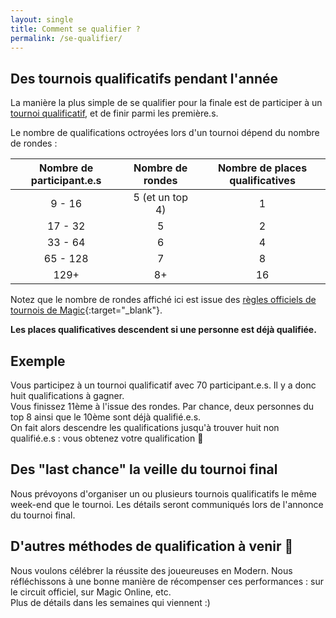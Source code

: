 ```yaml
---
layout: single
title: Comment se qualifier ?
permalink: /se-qualifier/
---
```


## Des tournois qualificatifs pendant l'année

La manière la plus simple de se qualifier pour la finale est de participer à un [tournoi qualificatif](/tournois/), et de finir parmi les première.s.

Le nombre de qualifications octroyées lors d'un tournoi dépend du nombre de rondes :

|Nombre de participant.e.s | Nombre de rondes | Nombre de places qualificatives |
| :-: | :-: | :-: |
| 9 - 16 | 5 (et un top 4) | 1 |
| 17 - 32 | 5 | 2 |
| 33 - 64 | 6 | 4 |
| 65 - 128 | 7 | 8 |
| 129+ | 8+ | 16 |

Notez que le nombre de rondes affiché ici est issue des [règles officiels de tournois de Magic](https://wpn.wizards.com/en/rules-documents){:target="_blank"}.

**Les places qualificatives descendent si une personne est déjà qualifiée.**

## Exemple

Vous participez à un tournoi qualificatif avec 70 participant.e.s. Il y a donc huit qualifications à gagner.  
Vous finissez 11ème à l'issue des rondes. Par chance, deux personnes du top 8 ainsi que le 10ème sont déjà qualifié.e.s.  
On fait alors descendre les qualifications jusqu'à trouver huit non qualifié.e.s : vous obtenez votre qualification 🥳

## Des "last chance" la veille du tournoi final

Nous prévoyons d'organiser un ou plusieurs tournois qualificatifs le même week-end que le tournoi. Les détails seront communiqués lors de l'annonce du tournoi final.

## D'autres méthodes de qualification à venir 👀

Nous voulons célébrer la réussite des joueureuses en Modern. Nous réfléchissons à une bonne manière de récompenser ces performances : sur le circuit officiel, sur Magic Online, etc.  
Plus de détails dans les semaines qui viennent :)
